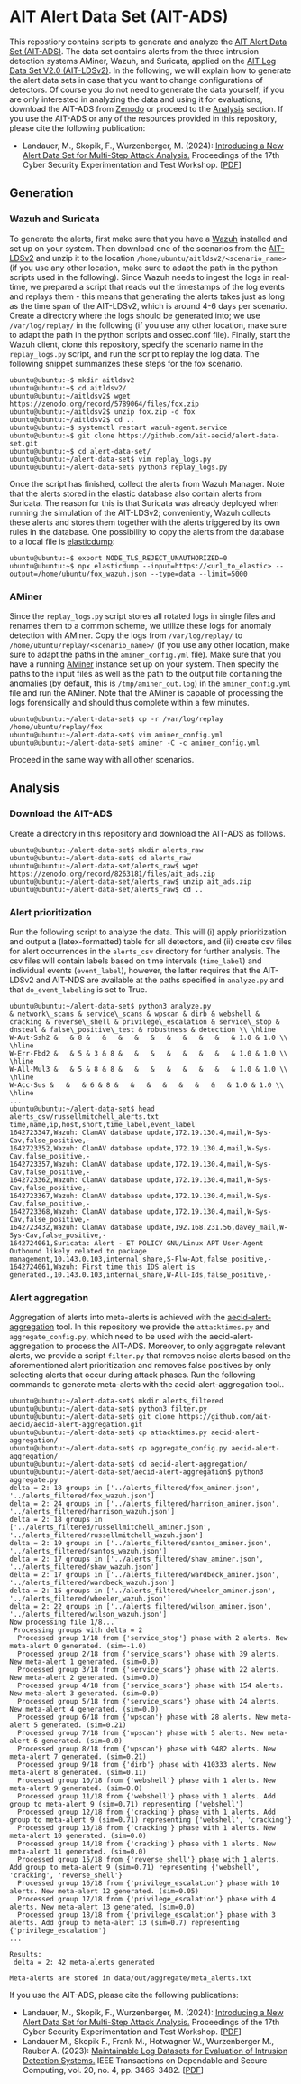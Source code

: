 # AIT Alert Data Set (AIT-ADS)

This repostiory contains scripts to generate and analyze the [AIT Alert Data Set (AIT-ADS)](https://zenodo.org/record/8263181). The data set contains alerts from the three intrusion detection systems AMiner, Wazuh, and Suricata, applied on the [AIT Log Data Set V2.0 (AIT-LDSv2)](https://zenodo.org/record/5789064). In the following, we will explain how to generate the alert data sets in case that you want to change configurations of detectors. Of course you do not need to generate the data yourself; if you are only interested in analyzing the data and using it for evaluations, download the AIT-ADS from [Zenodo](https://zenodo.org/record/8263181) or proceed to the [Analysis](#analysis) section. If you use the AIT-ADS or any of the resources provided in this repository, please cite the following publication:
* Landauer, M., Skopik, F., Wurzenberger, M. (2024): [Introducing a New Alert Data Set for Multi-Step Attack Analysis.](https://dl.acm.org/doi/abs/10.1145/3675741.3675748) Proceedings of the 17th Cyber Security Experimentation and Test Workshop. \[[PDF](https://dl.acm.org/doi/pdf/10.1145/3675741.3675748)\]

## Generation

### Wazuh and Suricata

To generate the alerts, first make sure that you have a [Wazuh](https://wazuh.com/) installed and set up on your system. Then download one of the scenarios from the [AIT-LDSv2](https://zenodo.org/record/8263181) and unzip it to the location `/home/ubuntu/aitldsv2/<scenario_name>` (if you use any other location, make sure to adapt the path in the python scripts used in the following). Since Wazuh needs to ingest the logs in real-time, we prepared a script that reads out the timestamps of the log events and replays them - this means that generating the alerts takes just as long as the time span of the AIT-LDSv2, which is around 4-6 days per scenario. Create a directory where the logs should be generated into; we use `/var/log/replay/` in the following (if you use any other location, make sure to adapt the path in the python scripts and ossec.conf file). Finally, start the Wazuh client, clone this repository, specify the scenario name in the `replay_logs.py` script, and run the script to replay the log data. The following snippet summarizes these steps for the fox scenario.

```
ubuntu@ubuntu:~$ mkdir aitldsv2
ubuntu@ubuntu:~$ cd aitldsv2/
ubuntu@ubuntu:~/aitldsv2$ wget https://zenodo.org/record/5789064/files/fox.zip
ubuntu@ubuntu:~/aitldsv2$ unzip fox.zip -d fox
ubuntu@ubuntu:~/aitldsv2$ cd ..
ubuntu@ubuntu:~$ systemctl restart wazuh-agent.service
ubuntu@ubuntu:~$ git clone https://github.com/ait-aecid/alert-data-set.git
ubuntu@ubuntu:~$ cd alert-data-set/
ubuntu@ubuntu:~/alert-data-set$ vim replay_logs.py
ubuntu@ubuntu:~/alert-data-set$ python3 replay_logs.py
```

Once the script has finished, collect the alerts from Wazuh Manager. Note that the alerts stored in the elastic database also contain alerts from Suricata. The reason for this is that Suricata was already deployed when running the simulation of the AIT-LDSv2; conveniently, Wazuh collects these alerts and stores them together with the alerts triggered by its own rules in the database. One possibility to copy the alerts from the database to a local file is [elasticdump](https://github.com/elasticsearch-dump/elasticsearch-dump):

```
ubuntu@ubuntu:~$ export NODE_TLS_REJECT_UNAUTHORIZED=0
ubuntu@ubuntu:~$ npx elasticdump --input=https://<url_to_elastic> --output=/home/ubuntu/fox_wazuh.json --type=data --limit=5000
```

### AMiner

Since the `replay_logs.py` script stores all rotated logs in single files and renames them to a common scheme, we utilize these logs for anomaly detection with AMiner. Copy the logs from `/var/log/replay/` to `/home/ubuntu/replay/<scenario_name>/` (if you use any other location, make sure to adapt the paths in the `aminer_config.yml` file). Make sure that you have a running [AMiner](https://github.com/ait-aecid/logdata-anomaly-miner) instance set up on your system. Then specify the paths to the input files as well as the path to the output file containing the anomalies (by default, this is `/tmp/aminer_out.log`) in the `aminer_config.yml` file and run the AMiner. Note that the AMiner is capable of processing the logs forensically and should thus complete within a few minutes.

```
ubuntu@ubuntu:~/alert-data-set$ cp -r /var/log/replay /home/ubuntu/replay/fox
ubuntu@ubuntu:~/alert-data-set$ vim aminer_config.yml
ubuntu@ubuntu:~/alert-data-set$ aminer -C -c aminer_config.yml
```

Proceed in the same way with all other scenarios.

## Analysis

### Download the AIT-ADS

Create a directory in this repository and download the AIT-ADS as follows.

```
ubuntu@ubuntu:~/alert-data-set$ mkdir alerts_raw
ubuntu@ubuntu:~/alert-data-set$ cd alerts_raw
ubuntu@ubuntu:~/alert-data-set/alerts_raw$ wget https://zenodo.org/record/8263181/files/ait_ads.zip
ubuntu@ubuntu:~/alert-data-set/alerts_raw$ unzip ait_ads.zip
ubuntu@ubuntu:~/alert-data-set/alerts_raw$ cd ..
```

### Alert prioritization

Run the following script to analyze the data. This will (i) apply prioritization and output a (latex-formatted) table for all detectors, and (ii) create csv files for alert occurrences in the `alerts_csv` directory for further analysis. The csv files will contain labels based on time intervals (`time_label`) and individual events (`event_label`), however, the latter requires that the AIT-LDSv2 and AIT-NDS are available at the paths specified in `analyze.py` and that `do_event_labeling` is set to True. 

```
ubuntu@ubuntu:~/alert-data-set$ python3 analyze.py
& network\_scans & service\_scans & wpscan & dirb & webshell & cracking & reverse\_shell & privilege\_escalation & service\_stop & dnsteal & false\_positive\_test & robustness & detection \\ \hline
W-Aut-Ssh2 &   & 8 &   &   &   &   &   &   &   &   &   & 1.0 & 1.0 \\ \hline
W-Err-Fbd2 &   & 5 & 3 & 8 &   &   &   &   &   &   &   & 1.0 & 1.0 \\ \hline
W-All-Mul3 &   & 5 & 8 & 8 &   &   &   &   &   &   &   & 1.0 & 1.0 \\ \hline
W-Acc-Sus &   &   & 6 & 8 &   &   &   &   &   &   &   & 1.0 & 1.0 \\ \hline
...
ubuntu@ubuntu:~/alert-data-set$ head alerts_csv/russellmitchell_alerts.txt
time,name,ip,host,short,time_label,event_label
1642723347,Wazuh: ClamAV database update,172.19.130.4,mail,W-Sys-Cav,false_positive,-
1642723352,Wazuh: ClamAV database update,172.19.130.4,mail,W-Sys-Cav,false_positive,-
1642723357,Wazuh: ClamAV database update,172.19.130.4,mail,W-Sys-Cav,false_positive,-
1642723362,Wazuh: ClamAV database update,172.19.130.4,mail,W-Sys-Cav,false_positive,-
1642723367,Wazuh: ClamAV database update,172.19.130.4,mail,W-Sys-Cav,false_positive,-
1642723368,Wazuh: ClamAV database update,172.19.130.4,mail,W-Sys-Cav,false_positive,-
1642723432,Wazuh: ClamAV database update,192.168.231.56,davey_mail,W-Sys-Cav,false_positive,-
1642724061,Suricata: Alert - ET POLICY GNU/Linux APT User-Agent Outbound likely related to package management,10.143.0.103,internal_share,S-Flw-Apt,false_positive,-
1642724061,Wazuh: First time this IDS alert is generated.,10.143.0.103,internal_share,W-All-Ids,false_positive,-
```

### Alert aggregation

Aggregation of alerts into meta-alerts is achieved with the [aecid-alert-aggregation](https://github.com/ait-aecid/aecid-alert-aggregation) tool. In this repository we provide the `attacktimes.py` and `aggregate_config.py`, which need to be used with the aecid-alert-aggregation to process the AIT-ADS. Moreover, to only aggregate relevant alerts, we provide a script `filter.py` that removes noise alerts based on the aforementioned alert prioritization and removes false positives by only selecting alerts that occur during attack phases. Run the following commands to generate meta-alerts with the aecid-alert-aggregation tool..

```
ubuntu@ubuntu:~/alert-data-set$ mkdir alerts_filtered
ubuntu@ubuntu:~/alert-data-set$ python3 filter.py
ubuntu@ubuntu:~/alert-data-set$ git clone https://github.com/ait-aecid/aecid-alert-aggregation.git
ubuntu@ubuntu:~/alert-data-set$ cp attacktimes.py aecid-alert-aggregation/
ubuntu@ubuntu:~/alert-data-set$ cp aggregate_config.py aecid-alert-aggregation/
ubuntu@ubuntu:~/alert-data-set$ cd aecid-alert-aggregation/
ubuntu@ubuntu:~/alert-data-set/aecid-alert-aggregation$ python3 aggregate.py
delta = 2: 18 groups in ['../alerts_filtered/fox_aminer.json', '../alerts_filtered/fox_wazuh.json']
delta = 2: 24 groups in ['../alerts_filtered/harrison_aminer.json', '../alerts_filtered/harrison_wazuh.json']
delta = 2: 18 groups in ['../alerts_filtered/russellmitchell_aminer.json', '../alerts_filtered/russellmitchell_wazuh.json']
delta = 2: 19 groups in ['../alerts_filtered/santos_aminer.json', '../alerts_filtered/santos_wazuh.json']
delta = 2: 17 groups in ['../alerts_filtered/shaw_aminer.json', '../alerts_filtered/shaw_wazuh.json']
delta = 2: 17 groups in ['../alerts_filtered/wardbeck_aminer.json', '../alerts_filtered/wardbeck_wazuh.json']
delta = 2: 15 groups in ['../alerts_filtered/wheeler_aminer.json', '../alerts_filtered/wheeler_wazuh.json']
delta = 2: 22 groups in ['../alerts_filtered/wilson_aminer.json', '../alerts_filtered/wilson_wazuh.json']
Now processing file 1/8...
 Processing groups with delta = 2
  Processed group 1/18 from {'service_stop'} phase with 2 alerts. New meta-alert 0 generated. (sim=-1.0)
  Processed group 2/18 from {'service_scans'} phase with 39 alerts. New meta-alert 1 generated. (sim=0.0)
  Processed group 3/18 from {'service_scans'} phase with 22 alerts. New meta-alert 2 generated. (sim=0.0)
  Processed group 4/18 from {'service_scans'} phase with 154 alerts. New meta-alert 3 generated. (sim=0.0)
  Processed group 5/18 from {'service_scans'} phase with 24 alerts. New meta-alert 4 generated. (sim=0.0)
  Processed group 6/18 from {'wpscan'} phase with 28 alerts. New meta-alert 5 generated. (sim=0.21)
  Processed group 7/18 from {'wpscan'} phase with 5 alerts. New meta-alert 6 generated. (sim=0.0)
  Processed group 8/18 from {'wpscan'} phase with 9482 alerts. New meta-alert 7 generated. (sim=0.21)
  Processed group 9/18 from {'dirb'} phase with 410333 alerts. New meta-alert 8 generated. (sim=0.11)
  Processed group 10/18 from {'webshell'} phase with 1 alerts. New meta-alert 9 generated. (sim=0.0)
  Processed group 11/18 from {'webshell'} phase with 1 alerts. Add group to meta-alert 9 (sim=0.71) representing {'webshell'}
  Processed group 12/18 from {'cracking'} phase with 1 alerts. Add group to meta-alert 9 (sim=0.71) representing {'webshell', 'cracking'}
  Processed group 13/18 from {'cracking'} phase with 1 alerts. New meta-alert 10 generated. (sim=0.0)
  Processed group 14/18 from {'cracking'} phase with 1 alerts. New meta-alert 11 generated. (sim=0.0)
  Processed group 15/18 from {'reverse_shell'} phase with 1 alerts. Add group to meta-alert 9 (sim=0.71) representing {'webshell', 'cracking', 'reverse_shell'}
  Processed group 16/18 from {'privilege_escalation'} phase with 10 alerts. New meta-alert 12 generated. (sim=0.05)
  Processed group 17/18 from {'privilege_escalation'} phase with 4 alerts. New meta-alert 13 generated. (sim=0.0)
  Processed group 18/18 from {'privilege_escalation'} phase with 3 alerts. Add group to meta-alert 13 (sim=0.7) representing {'privilege_escalation'}
...

Results:
 delta = 2: 42 meta-alerts generated

Meta-alerts are stored in data/out/aggregate/meta_alerts.txt
```

If you use the AIT-ADS, please cite the following publications:

* Landauer, M., Skopik, F., Wurzenberger, M. (2024): [Introducing a New Alert Data Set for Multi-Step Attack Analysis.](https://dl.acm.org/doi/abs/10.1145/3675741.3675748) Proceedings of the 17th Cyber Security Experimentation and Test Workshop. \[[PDF](https://dl.acm.org/doi/pdf/10.1145/3675741.3675748)\]
* Landauer M., Skopik F., Frank M., Hotwagner W., Wurzenberger M., Rauber A. (2023): [Maintainable Log Datasets for Evaluation of Intrusion Detection Systems.](https://ieeexplore.ieee.org/abstract/document/9866880) IEEE Transactions on Dependable and Secure Computing, vol. 20, no. 4, pp. 3466-3482. \[[PDF](https://arxiv.org/pdf/2203.08580.pdf)\]
